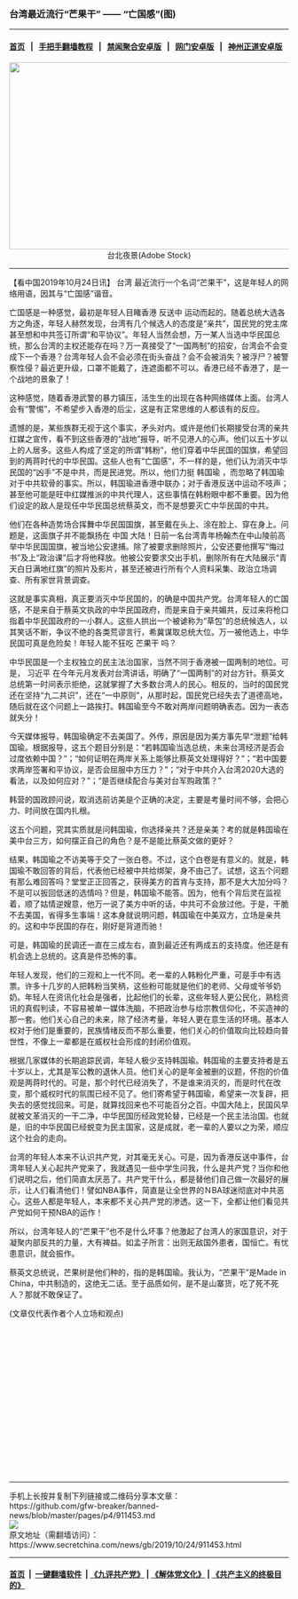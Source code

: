 ### 台湾最近流行“芒果干” —— “亡国感”(图)
------------------------

#### [首页](https://github.com/gfw-breaker/banned-news/blob/master/README.md) &nbsp;&nbsp;|&nbsp;&nbsp; [手把手翻墙教程](https://github.com/gfw-breaker/guides/wiki) &nbsp;&nbsp;|&nbsp;&nbsp; [禁闻聚合安卓版](https://github.com/gfw-breaker/bn-android) &nbsp;&nbsp;|&nbsp;&nbsp; [网门安卓版](https://github.com/oGate2/oGate) &nbsp;&nbsp;|&nbsp;&nbsp; [神州正道安卓版](https://github.com/SzzdOgate/update) 



<div class="article_right" style="fone-color:#000">
 <p style="text-align: center;">
  <img alt="" src="http://img2.secretchina.com/pic/2019/5-11/p2422021a772632199-ss.jpg" style="height:337px; width:600px"/>
  <br>
   台北夜景(Adobe Stock)
   <span id="hideid" name="hideid" style="color:red;display:none;">
    <span href="https://www.secretchina.com">
    </span>
   </span>
  </br>
 </p>
 <div id="txt-mid1-t21-2017">
  

---


  </div>
 </div>
 <p>
  【看中国2019年10月24日讯】
  <span href="https://www.secretchina.com/news/gb/tag/台湾" target="_blank">
   台湾
  </span>
  最近流行一个名词“芒果干”，这是年轻人的网络用语，因其与“亡国感”谐音。
  <span id="hideid" name="hideid" style="color:red;display:none;">
   <span href="https://www.secretchina.com">
   </span>
  </span>
 </p>
 <p>
  亡国感是一种感觉，最初是年轻人目睹香港
  <span href="https://www.secretchina.com/news/gb/tag/反送中" target="_blank">
   反送中
  </span>
  运动而起的。随着总统大选各方之角逐，年轻人赫然发现，台湾有几个候选人的态度是“亲共”，国民党的党主席甚至想和中共签订所谓“和平协议”。年轻人当然会想，万一某人当选中华民国总统，那么台湾的主权还能存在吗？万一真接受了“一国两制”的招安，台湾会不会变成下一个香港？台湾年轻人会不会必须在街头奋战？会不会被消失？被浮尸？被警察性侵？最近更升级，口罩不能戴了，连遮面都不可以。香港已经不香港了，是一个战地的景象了！
 </p>
 <p>
  这种感觉，随着香港武警的暴力镇压，活生生的出现在各种网络媒体上面。台湾人会有“警惕”，不希望步入香港的后尘，这是有正常思维的人都该有的反应。
 </p>
 <p>
  遗憾的是，某些族群无视于这个事实，矛头对内。或许是他们长期接受台湾的亲共红媒之宣传，看不到这些香港的“战地”报导，听不见港人的心声。他们以五十岁以上的人居多。这些人构成了坚定的所谓“韩粉”，他们穿着中华民国的国旗，希望回到的两蒋时代的中华民国。这些人也有“亡国感”，不一样的是，他们认为消灭中华民国的“凶手”不是中共，而是民进党。所以，他们力挺
  <span href="https://www.secretchina.com/news/gb/tag/韩国瑜" target="_blank">
   韩国瑜
  </span>
  ，而忽略了韩国瑜对于中共软骨的事实。所以，韩国瑜进香港中联办；对于香港反送中运动不吱声；甚至他可能是旺中红媒推派的中共代理人，这些事情在韩粉眼中都不重要。因为他们设定的敌人是现任中华民国总统蔡英文，而不是想要灭亡中华民国的中共。
 </p>
 <p>
  他们在各种造势场合挥舞中华民国国旗，甚至戴在头上、涂在脸上、穿在身上。问题是，这面旗子并不能飘扬在
  <span href="https://www.secretchina.com" target="_blank">
   中国
  </span>
  大陆！日前一名台湾青年杨翰杰在中山陵前高举中华民国国旗，被当地公安逮捕。除了被要求删除照片，公安还要他撰写“悔过书”及上“政治课”后才将他释放。他被公安要求交出手机，删除所有在大陆展示“青天白日满地红旗”的照片及影片，甚至还被进行所有个人资料采集、政治立场调查、所有家世背景调查。
 </p>
 <p>
  这就是事实真相，真正要消灭中华民国的，的确是中国共产党。台湾年轻人的亡国感，不是来自于蔡英文执政的中华民国政府，而是来自于亲共媚共，反过来将枪口指着中华民国政府的一小群人。这些人拱出一个被谑称为“草包”的总统候选人，以其笑话不断，争议不绝的各类荒谬言行，希冀谋取总统大位。万一被他选上，中华民国可真是危险矣！年轻人能不狂吃
  <span href="https://www.secretchina.com/news/gb/tag/芒果干" target="_blank">
   芒果干
  </span>
  吗？
 </p>
 <p>
  中华民国是一个主权独立的民主法治国家，当然不同于香港被一国两制的地位。可是，
  <span href="https://www.secretchina.com/news/gb/tag/习近平" target="_blank">
   习近平
  </span>
  在今年元月发表对台湾讲话，明确了“一国两制”的对台方针。蔡英文总统第一时间表示拒绝，这就掌握了大多数台湾人的民心。相反的，当时的国民党还在坚持“九二共识”，还在“一中原则”，从那时起，国民党已经失去了道德高地，随后就在这个问题上一路挨打。韩国瑜至今不敢对两岸问题明确表态。因为一表态就失分！
 </p>
 <p>
  今天媒体报导，韩国瑜确定不去美国了。外传，原因是因为美方事先早“泄题”给韩国瑜。根据报导，这五个题目分别是：“若韩国瑜当选总统，未来台湾经济是否会过度依赖中国？”；“如何证明在两岸关系上能够比蔡英文处理得好？”；“若中国要求两岸签署和平协议，是否会屈服中方压力？”；“对于中共介入台湾2020大选的看法，以及如何应对？”；“是否继续配合与美对台军购政策？”
 </p>
 <p>
  韩营的国政顾问说，取消选前访美是个正确的决定，主要是考量时间不够，会把心力、时间放在国内扎根。
 </p>
 <p>
  这五个问题，究其实质就是问韩国瑜，你选择亲共？还是亲美？考的就是韩国瑜在美中台三方，如何摆正自己的角色？是不是能比蔡英文做的更好？
 </p>
 <p>
  结果，韩国瑜之不访美等于交了一张白卷。不过，这个白卷是有意义的。就是，韩国瑜不敢回答的背后，代表他已经被中共给绑架，身不由己了。试想，这五个问题有那么难回答吗？堂堂正正回答之，获得美方的首肯与支持，那不是大大加分吗？不是可以扳回低迷的选情吗？但是，韩国瑜不能答。因为，他有个背后灵在监视着，顺了姑情逆嫂意，他万一说了美方中听的话，中共可不会放过他。于是，干脆不去美国，省得多生事端！这本身就说明问题，韩国瑜在中美双方，立场是亲共的。这和中华民国的存在，刚好是背道而驰！
 </p>
 <p>
  可是，韩国瑜的民调还一直在三成左右，直到最近还有两成五的支持度。他还是有机会选上总统的。这真是件恐怖的事。
 </p>
 <p>
  年轻人发现，他们的三观和上一代不同。老一辈的人韩粉化严重，可是手中有选票。许多十几岁的人把韩粉当笑柄，这些粉可能就是他们的老师、父母或爷爷奶奶。年轻人在资讯化社会是强者，比起他们的长辈，这些年轻人更公民化，熟稔资讯的真假判读，不容易被单一媒体洗脑，不把政治参与给宗教信仰化，不买造神的那一套。他们关心自己的未来，除了经济考量，年轻人更在意生活的环境。基本人权对于他们是重要的，民族情绪反而不那么重要，他们关心的价值取向比较趋向普世性，不像上一辈都是在威权社会形成的封闭价值观。
 </p>
 <p>
  根据几家媒体的长期追踪民调，年轻人极少支持韩国瑜。韩国瑜的主要支持者是五十岁以上，尤其是军公教的退休人员。他们关心的是年金被删的议题，怀抱的价值观是两蒋时代的。可是，那个时代已经消失了，不是谁来消灭的，而是时代在改变，那个威权时代的氛围已经不见了。他们寄希望于韩国瑜，希望来一次复辟，把失去的感觉找回来。可是，就算找回来也不可能百分之百。中国大陆上，民国风早就被文革消灭的一干二净，中华民国历经政党轮替，已经是一个民主法治国。也就是，旧的中华民国已经蜕变为民主国家，这是成就，老一辈的人要以之为荣，顺应这个社会的走向。
 </p>
 <p>
  台湾的年轻人本来不认识共产党，对其毫无关心。可是，因为香港反送中事件，台湾年轻人关心起共产党来了，我就遇见一些中学生问我，什么是共产党？当你和他们说明之后，他们简直太厌恶了。共产党干什么，都是替他们自己做一次最好的展示，让人们看清他们！譬如NBA事件，简直是让全世界的ＮBA球迷彻底对中共恶心。这些人都是年轻人，本来都不关心共产党的渗透。这一下，全都让他们看见共产党如何干预NBA的运作！
 </p>
 <p>
  所以，台湾年轻人的“芒果干”也不是什么坏事？他激起了台湾人的家国意识，对于凝聚内部反共的力量，大有裨益。如孟子所言：出则无敌国外患者，国恒亡。有忧患意识，就会振作。
 </p>
 <p>
  蔡英文总统说，芒果树是他们种的，指的是韩国瑜。我认为，“芒果干”是Made in China，中共制造的，这绝无二话。至于品质如何，是不是山寨货，吃了死不死人？那就不敢保证了。
 </p>
 (文章仅代表作者个人立场和观点)
 <center>
  <div>
   <div id="txt-mid2-t22-2017" style="display: block;  height: 280px;  overflow: hidden;">
    <div id="SC-21">
    </div>
   </div>
  </div>
 </center>
</div>

<hr/>
手机上长按并复制下列链接或二维码分享本文章：<br/>
https://github.com/gfw-breaker/banned-news/blob/master/pages/p4/911453.md <br/>
<a href='https://github.com/gfw-breaker/banned-news/blob/master/pages/p4/911453.md'><img src='https://github.com/gfw-breaker/banned-news/blob/master/pages/p4/911453.md.png'/></a> <br/>
原文地址（需翻墙访问）：https://www.secretchina.com/news/gb/2019/10/24/911453.html


------------------------
#### [首页](https://github.com/gfw-breaker/banned-news/blob/master/README.md) &nbsp;|&nbsp; [一键翻墙软件](https://github.com/gfw-breaker/nogfw/blob/master/README.md) &nbsp;| [《九评共产党》](https://github.com/gfw-breaker/9ping.md/blob/master/README.md#九评之一评共产党是什么) | [《解体党文化》](https://github.com/gfw-breaker/jtdwh.md/blob/master/README.md) | [《共产主义的终极目的》](https://github.com/gfw-breaker/gczydzjmd.md/blob/master/README.md)


<img src='http://gfw-breaker.win/banned-news/pages/p4/911453.md' width='0px' height='0px'/>